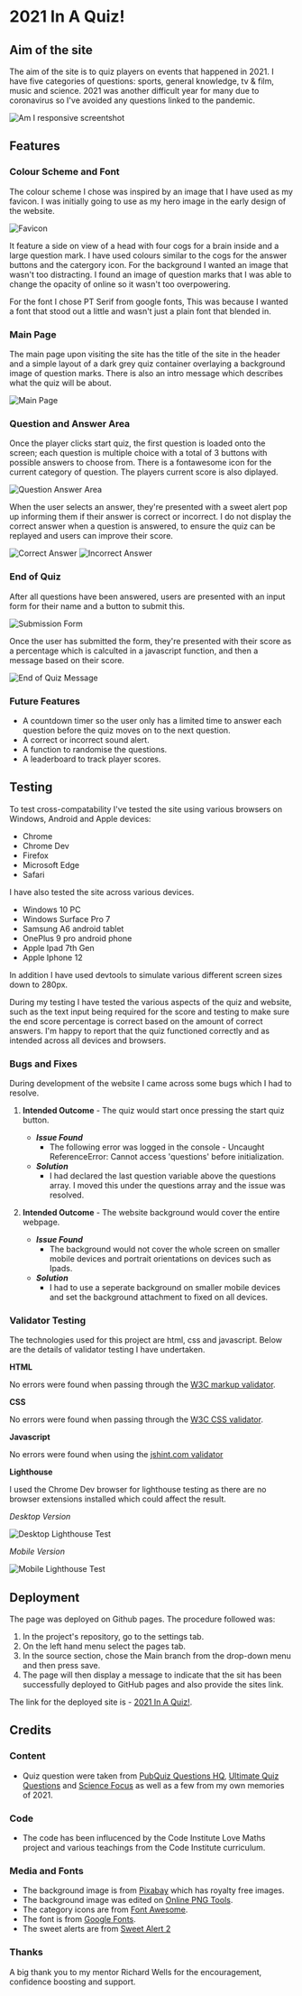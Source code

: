 # **2021 In A Quiz!**
## **Aim of the site**
The aim of the site is to quiz players on events that happened in 2021. I have five categories of questions: sports, general knowledge, tv & film, music and science. 2021 was another difficult year for many due to coronavirus so I've avoided any questions linked to the pandemic.

![Am I responsive screentshot](docs/screenshots/am-i-responsive.jpg)

## **Features**

### **Colour Scheme and Font**

The colour scheme I chose was inspired by an image that I have used as my favicon. I was initially going to use as my hero image in the early design of the website.

![Favicon](docs/screenshots/favicon.png)

It feature a side on view of a head with four cogs for a brain inside and a large question mark. I have used colours similar to the cogs for the answer buttons and the catergory icon. For the background I wanted an image that wasn't too distracting. I found an image of question marks that I was able to change the opacity of online so it wasn't too overpowering.

For the font I chose PT Serif from google fonts, This was because I wanted a font that stood out a little and wasn't just a plain font that blended in.

### **Main Page**

The main page upon visiting the site has the title of the site in the header and a simple layout of a dark grey quiz container overlaying a background image of question marks. There is also an intro message which describes what the quiz will be about.

![Main Page](docs/screenshots/main-page.jpg)

### **Question and Answer Area**

Once the player clicks start quiz, the first question is loaded onto the screen; each question is multiple choice with a total of 3 buttons with possible answers to choose from. There is a fontawesome icon for the current category of question. The players current score is also diplayed.

![Question Answer Area](docs/screenshots/question-answer-area.jpg)

When the user selects an answer, they're presented with a sweet alert pop up informing them if their answer is correct or incorrect. I do not display the correct answer when a question is answered, to ensure the quiz can be replayed and users can improve their score.

![Correct Answer](docs/screenshots/correct-answer.jpg)
![Incorrect Answer](docs/screenshots/incorrect-answer.jpg)

### **End of Quiz**

After all questions have been answered, users are presented with an input form for their name and a button to submit this.

![Submission Form](docs/screenshots/submission-form.jpg)

Once the user has submitted the form, they're presented with their score as a percentage which is calculted in a javascript function, and then a message based on their score.

![End of Quiz Message](docs/screenshots/final-score-message.jpg)

### **Future Features**

* A countdown timer so the user only has a limited time to answer each question before the quiz moves on to the next question.
* A correct or incorrect sound alert.
* A function to randomise the questions.
* A leaderboard to track player scores.

## **Testing**

To test cross-compatability I've tested the site using various browsers on Windows, Android and Apple devices:
* Chrome
* Chrome Dev
* Firefox 
* Microsoft Edge
* Safari

I have also tested the site across various devices.

* Windows 10 PC
* Windows Surface Pro 7
* Samsung A6 android tablet
* OnePlus 9 pro android phone
* Apple Ipad 7th Gen
* Apple Iphone 12

In addition I have used devtools to simulate various different screen sizes down to 280px.

During my testing I have tested the various aspects of the quiz and website, such as the text input being required for the score and testing to make sure the end score percentage is correct based on the amount of correct answers. I'm happy to report that the quiz functioned correctly and as intended across all devices and browsers.

### **Bugs and Fixes**

During development of the website I came across some bugs which I had to resolve.

1. **Intended Outcome** -  The quiz would start once pressing the start quiz button.
    * ***Issue Found***
        * The following error was logged in the console - Uncaught ReferenceError: Cannot access 'questions' before initialization.
    * ***Solution***
        * I had declared the last question variable above the questions array. I moved this under the questions array and the issue was resolved.

2. **Intended Outcome** -  The website background would cover the entire webpage.
    * ***Issue Found***
        * The background would not cover the whole screen on smaller mobile devices and portrait orientations on devices such as Ipads.
    * ***Solution***
        * I had to use a seperate background on smaller mobile devices and set the background attachment to fixed on all devices.

### **Validator Testing**

The technologies used for this project are html, css and javascript. Below are the details of validator testing I have undertaken.

**HTML**

No errors were found when passing through the [W3C markup validator](https://validator.w3.org/).

**CSS**

No errors were found when passing through the [W3C CSS validator](https://jigsaw.w3.org/css-validator/).

**Javascript**

No errors were found when using the [jshint.com validator](https://jshint.com/)

**Lighthouse**

I used the Chrome Dev browser for lighthouse testing as there are no browser extensions installed which could affect the result.

*Desktop Version*

![Desktop Lighthouse Test](docs/screenshots/lighthouse-desktop-test.jpg)

*Mobile Version*

![Mobile Lighthouse Test](docs/screenshots/lighthouse-mobile-test.jpg)

## **Deployment**

The page was deployed on Github pages. The procedure followed was:
1. In the project's repository, go to the settings tab.
2. On the left hand menu select the pages tab.
3. In the source section, chose the Main branch from the drop-down menu and then press save.
4. The page will then display a message to indicate that the sit has been successfully deployed to GitHub pages and also provide the sites link.

The link for the deployed site is - [2021 In A Quiz!](https://anthonyjn08.github.io/2021-in-a-quiz/).

## **Credits**

### **Content**

* Quiz question were taken from [PubQuiz Questions HQ](https://pubquizquestionshq.com/), [Ultimate Quiz Questions](https://www.ultimatequizquestions.com/) and [Science Focus](https://www.sciencefocus.com/) as well as a few from my own memories of 2021.

### **Code**

* The code has been influcenced by the Code Institute Love Maths project and various teachings from the Code Institute curriculum.

### **Media and Fonts**

* The background image is from [Pixabay](https://pixabay.com/) which has royalty free images.
* The background image was edited on [Online PNG Tools](https://onlinepngtools.com/).
* The category icons are from [Font Awesome](https://fontawesome.com/).
* The font is from [Google Fonts](https://fonts.google.com/).
* The sweet alerts are from [Sweet Alert 2](https://sweetalert2.github.io/)

### **Thanks**

A big thank you to my mentor Richard Wells for the encouragement, confidence boosting and support.